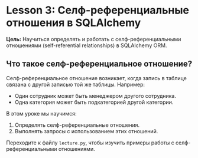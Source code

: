 # Lesson 3: Селф-референциальные отношения в SQLAlchemy

**Цель:** Научиться определять и работать с селф-референциальными отношениями (self-referential relationships) в SQLAlchemy ORM.

## Что такое селф-референциальное отношение?

Селф-референциальное отношение возникает, когда запись в таблице связана с другой записью той же таблицы. Например:
- Один сотрудник может быть менеджером другого сотрудника.
- Одна категория может быть подкатегорией другой категории.

В этом уроке мы научимся:
1. Определять селф-референциальные отношения.
2. Выполнять запросы с использованием этих отношений.

Переходите к файлу `lecture.py`, чтобы изучить примеры работы с селф-референциальными отношениями.